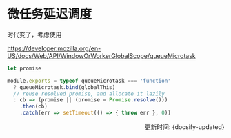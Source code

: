 # 微任务延迟调度

时代变了，考虑使用

https://developer.mozilla.org/en-US/docs/Web/API/WindowOrWorkerGlobalScope/queueMicrotask

```ts
let promise

module.exports = typeof queueMicrotask === 'function'
  ? queueMicrotask.bind(globalThis)
  // reuse resolved promise, and allocate it lazily
  : cb => (promise || (promise = Promise.resolve()))
    .then(cb)
    .catch(err => setTimeout(() => { throw err }, 0))
```

<div style="float: right">更新时间: {docsify-updated}</div>
